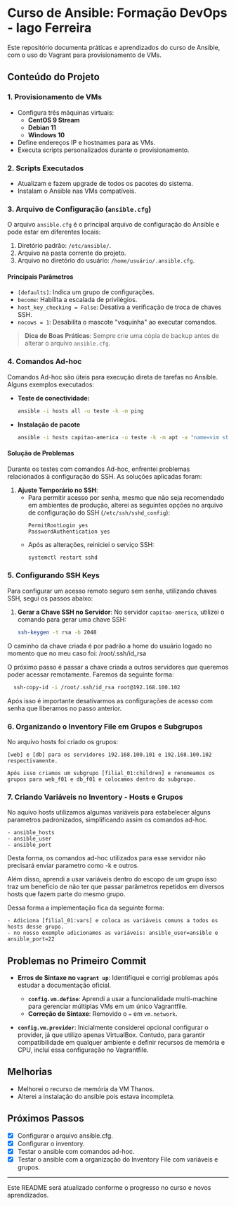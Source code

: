# Curso de Ansible: Formação DevOps - Iago Ferreira

Este repositório documenta práticas e aprendizados do curso de Ansible, com o uso do Vagrant para provisionamento de VMs.

## Conteúdo do Projeto

### 1. **Provisionamento de VMs**
   - Configura três máquinas virtuais:
     - **CentOS 9 Stream**
     - **Debian 11**
     - **Windows 10**
   - Define endereços IP e hostnames para as VMs.
   - Executa scripts personalizados durante o provisionamento.

### 2. **Scripts Executados**
   - Atualizam e fazem upgrade de todos os pacotes do sistema.
   - Instalam o Ansible nas VMs compatíveis.
  
### 3. **Arquivo de Configuração (`ansible.cfg`)**
O arquivo `ansible.cfg` é o principal arquivo de configuração do Ansible e pode estar em diferentes locais:
1. Diretório padrão: `/etc/ansible/`.
2. Arquivo na pasta corrente do projeto.
3. Arquivo no diretório do usuário: `/home/usuário/.ansible.cfg`.

#### Principais Parâmetros
- `[defaults]`: Indica um grupo de configurações.
- `become`: Habilita a escalada de privilégios.
- `host_key_checking = False`: Desativa a verificação de troca de chaves SSH.
- `nocows = 1`: Desabilita o mascote "vaquinha" ao executar comandos.

> **Dica de Boas Práticas**: Sempre crie uma cópia de backup antes de alterar o arquivo `ansible.cfg`.

### 4. **Comandos Ad-hoc**
Comandos Ad-hoc são úteis para execução direta de tarefas no Ansible. Alguns exemplos executados:
- **Teste de conectividade:**
  ```bash
  ansible -i hosts all -u teste -k -m ping
  ```
- **Instalação de pacote**
    ```bash
    ansible -i hosts capitao-america -u teste -k -m apt -a "name=vim state=latest"
    ```
#### Solução de Problemas
Durante os testes com comandos Ad-hoc, enfrentei problemas relacionados à configuração do SSH. As soluções aplicadas foram:

1. **Ajuste Temporário no SSH**:
   - Para permitir acesso por senha, mesmo que não seja recomendado em ambientes de produção, alterei as seguintes opções no arquivo de configuração do SSH (`/etc/ssh/sshd_config`):
     ```plaintext
     PermitRootLogin yes
     PasswordAuthentication yes
     ```
   - Após as alterações, reiniciei o serviço SSH:
     ```bash
     systemctl restart sshd
     ```

### 5. **Configurando SSH Keys**
Para configurar um acesso remoto seguro sem senha, utilizando chaves SSH, segui os passos abaixo:

1. **Gerar a Chave SSH no Servidor**:
   No servidor `capitao-america`, utilizei o comando para gerar uma chave SSH:
   ```bash
   ssh-keygen -t rsa -b 2048
   ```
   
  O caminho da chave criada é por padrão a home do usuário logado no momento que no meu caso foi: /root/.ssh/id_rsa

  O próximo passo é passar a chave criada a outros servidores que queremos poder acessar remotamente. Faremos da seguinte forma:
  
  ``` bash
    ssh-copy-id -i /root/.ssh/id_rsa root@192.168.100.102
  ```

  Após isso é importante desativarmos as configurações de acesso com senha que liberamos no passo anterior.

### 6. **Organizando o Inventory File em Grupos e Subgrupos**

  No arquivo hosts foi criado os grupos:

    [web] e [db] para os servidores 192.168.100.101 e 192.168.100.102 respectivamente.

    Após isso criamos um subgrupo [filial_01:children] e renomeamos os grupos para web_f01 e db_f01 e colocamos dentro do subgrupo.

### 7. **Criando Variáveis no Inventory - Hosts e Grupos**

  No aquivo hosts utilizamos algumas variáveis para estabelecer alguns parametros padronizados, simplificando assim os comandos ad-hoc.

    - ansible_hosts
    - ansible_user
    - ansible_port

  Desta forma, os comandos ad-hoc utilizados para esse servidor não precisará enviar parametro como  -k e outros.

  Além disso, aprendi a usar variáveis dentro do escopo de um grupo isso traz um benefício de não ter que passar parâmetros repetidos em diversos hosts que fazem parte do mesmo grupo.

  Dessa forma a implementação fica da seguinte forma:

    - Adiciona [filial_01:vars] e coloca as variáveis comuns a todos os hosts desse grupo.
    - no nosso exemplo adicionamos as variáveis: ansible_user=ansible e ansible_port=22

## Problemas no Primeiro Commit

- **Erros de Sintaxe no `vagrant up`**: Identifiquei e corrigi problemas após estudar a documentação oficial.
  - **`config.vm.define`**: Aprendi a usar a funcionalidade multi-machine para gerenciar múltiplas VMs em um único Vagrantfile.
  - **Correção de Sintaxe**: Removido o `=` em `vm.network`.

- **`config.vm.provider`**: Inicialmente considerei opcional configurar o provider, já que utilizo apenas VirtualBox. Contudo, para garantir compatibilidade em qualquer ambiente e definir recursos de memória e CPU, incluí essa configuração no Vagrantfile.


## Melhorias

- Melhorei o recurso de memória da VM Thanos.
- Alterei a instalação do ansible pois estava incompleta.

## Próximos Passos

  - [x] Configurar o arquivo ansible.cfg.
  - [x] Configurar o inventory.
  - [x] Testar o ansible com comandos ad-hoc.
  - [x] Testar o ansible com a organização do Inventory File com variáveis e grupos.

---

Este README será atualizado conforme o progresso no curso e novos aprendizados.
